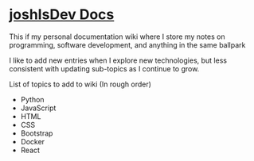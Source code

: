 # [joshIsDev Docs](https://joshisdev.netlify.app/)
This if my personal documentation wiki where I store my notes on programming, software development, and anything in the same ballpark

I like to add new entries when I explore new technologies, but less consistent with updating sub-topics as I continue to grow. 

List of topics to add to wiki (In rough order)
- Python
- JavaScript
- HTML
- CSS
- Bootstrap
- Docker
- React
